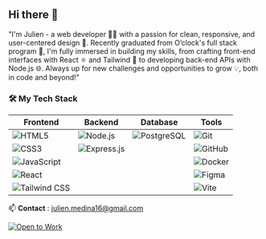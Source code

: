 ## Hi there 👋
"I'm Julien - a web developer 👨‍💻 with a passion for clean, responsive, and user-centered design 🎨. Recently graduated from O’clock's full stack program 🚀, I'm fully immersed in building my skills, from crafting front-end interfaces with React ⚛️ and Tailwind 🌈 to developing back-end APIs with Node.js 🌐. Always up for new challenges and opportunities to grow 💡, both in code and beyond!"


### 🛠️ My Tech Stack

| Frontend       | Backend       | Database       | Tools         |
| -------------- | ------------- | -------------- | ------------- |
| ![HTML5](https://img.shields.io/badge/-HTML5-E34F26?logo=html5&logoColor=white&style=for-the-badge) | ![Node.js](https://img.shields.io/badge/-Node.js-339933?logo=node.js&logoColor=white&style=for-the-badge) | ![PostgreSQL](https://img.shields.io/badge/-PostgreSQL-4169E1?logo=postgresql&logoColor=white&style=for-the-badge) | ![Git](https://img.shields.io/badge/-Git-F05032?logo=git&logoColor=white&style=for-the-badge) |
| ![CSS3](https://img.shields.io/badge/-CSS3-1572B6?logo=css3&logoColor=white&style=for-the-badge) | ![Express.js](https://img.shields.io/badge/-Express.js-000000?logo=express&logoColor=white&style=for-the-badge) | | ![GitHub](https://img.shields.io/badge/-GitHub-181717?logo=github&logoColor=white&style=for-the-badge) |
| ![JavaScript](https://img.shields.io/badge/-JavaScript-F7DF1E?logo=javascript&logoColor=black&style=for-the-badge) | | | ![Docker](https://img.shields.io/badge/-Docker-2496ED?logo=docker&logoColor=white&style=for-the-badge) |
| ![React](https://img.shields.io/badge/-React-61DAFB?logo=react&logoColor=black&style=for-the-badge) | | | ![Figma](https://img.shields.io/badge/-Figma-F24E1E?logo=figma&logoColor=white&style=for-the-badge) |
| ![Tailwind CSS](https://img.shields.io/badge/-Tailwind%20CSS-38B2AC?logo=tailwind-css&logoColor=white&style=for-the-badge) | | | ![Vite](https://img.shields.io/badge/-Vite-646CFF?logo=vite&logoColor=white&style=for-the-badge) |

📫 **Contact** : julien.medina16@gmail.com

[![Open to Work](https://img.shields.io/badge/Open%20to%20Work-%23brightgreen?style=for-the-badge&logo=linkedin)](https://www.linkedin.com/in/julien-m-269497236/)



